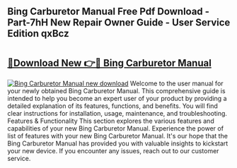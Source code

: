 ## Bing Carburetor Manual Free Pdf Download - Part-7hH New Repair Owner Guide - User Service Edition qxBcz

# <h2><a href="http://bc45827.oget.top/?id=Bing+Carburetor+Manual">🔗Download New 👉🔴 Bing Carburetor Manual</a></h2>

[![Bing Carburetor Manual new download](https://i.imgur.com/5g1atiW.png)](http://bc45827.oget.top/?id=Bing+Carburetor+Manual)
Welcome to the user manual for your newly obtained Bing Carburetor Manual. This comprehensive guide is intended to help you become an expert user of your product by providing a detailed explanation of its features, functions, and benefits. You will find clear instructions for installation, usage, maintenance, and troubleshooting. Features & Functionality This section explores the various features and capabilities of your new Bing Carburetor Manual. Experience the power of list of features with your new Bing Carburetor Manual. It's our hope that the Bing Carburetor Manual has provided you with valuable insights to kickstart your new device. If you encounter any issues, reach out to our customer service.
